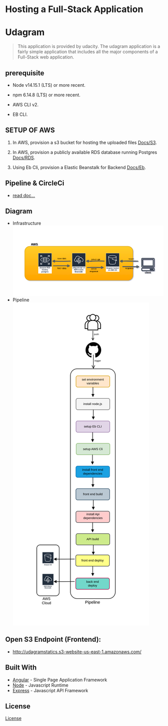 # Hosting a Full-Stack Application

# Udagram

> This application is provided by udacity. The udagram application is a fairly simple application that includes all the major components of a Full-Stack web application.

## prerequisite

- Node v14.15.1 (LTS) or more recent.

- npm 6.14.8 (LTS) or more recent.

- AWS CLI v2.

- EB CLI.

## SETUP OF AWS

1. In AWS, provision a s3 bucket for hosting the uploaded files [Docs/S3](Docs/S3).

2. In AWS, provision a publicly available RDS database running Postgres [Docs/RDS](Docs/RDS.md).

3. Using Eb Cli, provision a Elastic Beanstalk for Backend [Docs/Eb](Docs/Eb.md).

## Pipeline & CircleCi

- [read doc...](Docs/Pipeline&CircleCi)

## Diagram

- Infrastructure![infrastructure](./Docs/diagram/infrastructure.png)
- Pipeline![infrastructure](./Docs/diagram/pipeline.png)

## Open S3 Endpoint (Frontend):

- http://udagramstatics.s3-website-us-east-1.amazonaws.com/

## Built With

- [Angular](https://angular.io/) - Single Page Application Framework
- [Node](https://nodejs.org) - Javascript Runtime
- [Express](https://expressjs.com/) - Javascript API Framework

## License

[License](LICENSE.txt)
